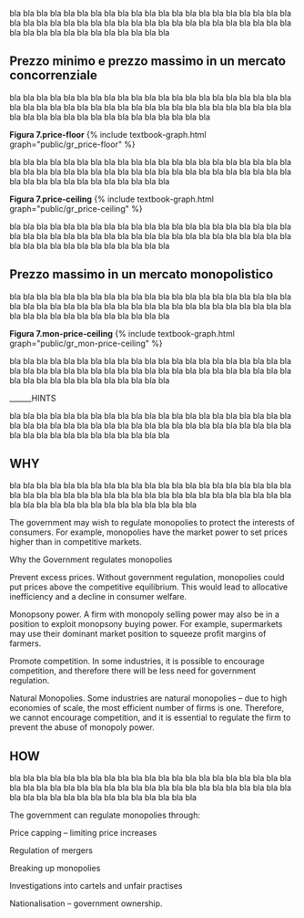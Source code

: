 


bla bla bla bla bla bla bla bla bla bla bla bla bla bla bla bla bla bla bla bla bla bla bla bla bla bla bla bla bla bla bla bla bla bla bla bla bla bla bla bla bla bla bla bla bla bla bla bla bla bla bla bla bla bla 



<h2 id="SUBSEC_PRICE-REG">Prezzo minimo e prezzo massimo in un mercato concorrenziale</h2>

bla bla bla bla bla bla bla bla bla bla bla bla bla bla bla bla bla bla bla bla bla bla bla bla bla bla bla 
	<span class="marginnote">
	bla bla bla 
	</span>
bla bla bla bla bla bla bla bla bla bla bla bla bla bla bla bla bla bla bla bla bla bla bla bla bla bla bla 

<a id="gr_public_price-floor"><strong>Figura 7.price-floor</strong></a>
{% include textbook-graph.html graph="public/gr_price-floor" %}

bla bla bla bla bla bla bla bla bla bla bla bla bla bla bla bla bla bla bla bla bla bla bla bla bla bla bla bla bla bla bla bla bla bla bla bla bla bla bla bla bla bla bla bla bla bla bla bla bla bla bla bla bla bla 


<a id="gr_public_price-ceiling"><strong>Figura 7.price-ceiling</strong></a>
{% include textbook-graph.html graph="public/gr_price-ceiling" %}

bla bla bla bla bla bla bla bla bla bla bla bla bla bla bla bla bla bla bla bla bla bla bla bla bla bla bla bla bla bla bla bla bla bla bla bla bla bla bla bla bla bla bla bla bla bla bla bla bla bla bla bla bla bla 











<h2 id="SUBSEC_PRICE-CAP-MON">Prezzo massimo in un mercato monopolistico</h2>


bla bla bla bla bla bla bla bla bla bla bla bla bla bla bla bla bla bla bla bla bla bla bla bla bla bla bla bla bla bla bla bla bla bla bla bla bla bla bla bla bla bla bla bla bla bla bla bla bla bla bla bla bla bla 

<a id="gr_public_mon-price-ceiling"><strong>Figura 7.mon-price-ceiling</strong></a>
{% include textbook-graph.html graph="public/gr_mon-price-ceiling" %}

bla bla bla bla bla bla bla bla bla bla bla bla bla bla bla bla bla bla bla bla bla bla bla bla bla bla bla bla bla bla bla bla bla bla bla bla bla bla bla bla bla bla bla bla bla bla bla bla bla bla bla bla bla bla 




______HINTS

bla bla bla bla bla bla bla bla bla bla bla bla bla bla bla bla bla bla bla bla bla bla bla bla bla bla bla bla bla bla bla bla bla bla bla bla bla bla bla bla bla bla bla bla bla bla bla bla bla bla bla bla bla bla 


<h2 id="SUBSEC_WHY">WHY</h2>

bla bla bla bla bla bla bla bla bla bla bla bla bla bla bla bla bla bla bla bla bla bla bla bla bla bla bla bla
bla bla bla bla bla bla bla bla bla bla bla bla bla bla bla bla bla bla bla bla bla bla bla bla bla bla bla bla

The government may wish to regulate monopolies to protect the interests of consumers. For example, monopolies have the market power to set prices higher than in competitive markets.

Why the Government regulates monopolies


   Prevent excess prices. Without government regulation, monopolies could put prices above the competitive equilibrium. This would lead to allocative inefficiency and a decline in consumer welfare.

   Monopsony power. A firm with monopoly selling power may also be in a position to exploit monopsony buying power. For example, supermarkets may use their dominant market position to squeeze profit margins of farmers.

   Promote competition. In some industries, it is possible to encourage competition, and therefore there will be less need for government regulation.

   Natural Monopolies. Some industries are natural monopolies – due to high economies of scale, the most efficient number of firms is one. Therefore, we cannot encourage competition, and it is essential to regulate the firm to prevent the abuse of monopoly power.




<h2 id="SUBSEC_HOW">HOW</h2>

bla bla bla bla bla bla bla bla bla bla bla bla bla bla bla bla bla bla bla bla bla bla bla bla bla bla bla bla
bla bla bla bla bla bla bla bla bla bla bla bla bla bla bla bla bla bla bla bla bla bla bla bla bla bla bla bla

 The government can regulate monopolies through:

  Price capping – limiting price increases

  Regulation of mergers

  Breaking up monopolies

  Investigations into cartels and unfair practises

  Nationalisation – government ownership.
